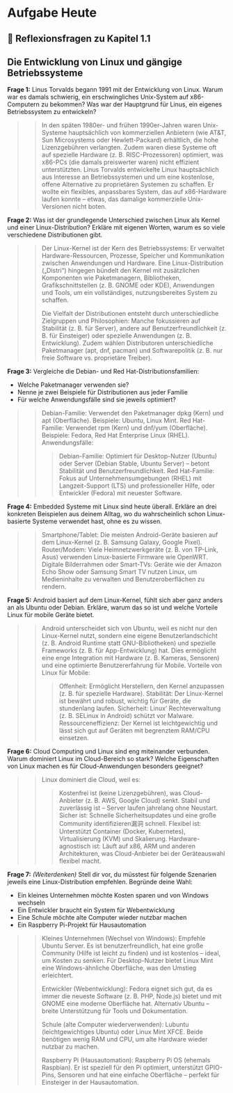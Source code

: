 # Aufgabe Heute

## 🤔 Reflexionsfragen zu Kapitel 1.1

## Die Entwicklung von Linux und gängige Betriebssysteme

**Frage 1:**
Linus Torvalds begann 1991 mit der Entwicklung von Linux. Warum war es damals schwierig, ein erschwingliches Unix-System auf x86-Computern zu bekommen? Was war der Hauptgrund für Linus, ein eigenes Betriebssystem zu entwickeln?

> > In den späten 1980er- und frühen 1990er-Jahren waren Unix-Systeme hauptsächlich von kommerziellen Anbietern (wie AT&T, Sun Microsystems oder Hewlett-Packard) erhältlich, die hohe Lizenzgebühren verlangten. Zudem waren diese Systeme oft auf spezielle Hardware (z. B. RISC-Prozessoren) optimiert, was x86-PCs (die damals preiswerter waren) nicht effizient unterstützten. Linus Torvalds entwickelte Linux hauptsächlich aus Interesse an Betriebssystemen und um eine kostenlose, offene Alternative zu proprietären Systemen zu schaffen. Er wollte ein flexibles, anpassbares System, das auf x86-Hardware laufen konnte – etwas, das damalige kommerzielle Unix-Versionen nicht boten.

**Frage 2:**
Was ist der grundlegende Unterschied zwischen Linux als Kernel und einer Linux-Distribution? Erkläre mit eigenen Worten, warum es so viele verschiedene Distributionen gibt.

> > Der Linux-Kernel ist der Kern des Betriebssystems: Er verwaltet Hardware-Ressourcen, Prozesse, Speicher und Kommunikation zwischen Anwendungen und Hardware. Eine Linux-Distribution („Distri“) hingegen bündelt den Kernel mit zusätzlichen Komponenten wie Paketmanagern, Bibliotheken, Grafikschnittstellen (z. B. GNOME oder KDE), Anwendungen und Tools, um ein vollständiges, nutzungsbereites System zu schaffen.
> >
> > Die Vielfalt der Distributionen entsteht durch unterschiedliche Zielgruppen und Philosophien: Manche fokussieren auf Stabilität (z. B. für Server), andere auf Benutzerfreundlichkeit (z. B. für Einsteiger) oder spezielle Anwendungen (z. B. Entwicklung). Zudem wählen Distributoren unterschiedliche Paketmanager (apt, dnf, pacman) und Softwarepolitik (z. B. nur freie Software vs. proprietäre Treiber).

**Frage 3:**
Vergleiche die Debian- und Red Hat-Distributionsfamilien:

- Welche Paketmanager verwenden sie?
- Nenne je zwei Beispiele für Distributionen aus jeder Familie
- Für welche Anwendungsfälle sind sie jeweils optimiert?

> > ​Debian-Familie: Verwendet den Paketmanager dpkg (Kern) und apt (Oberfläche). Beispiele: Ubuntu, Linux Mint.
> > ​Red Hat-Familie: Verwendet rpm (Kern) und dnf/yum (Oberfläche). Beispiele: Fedora, Red Hat Enterprise Linux (RHEL).
> > ​Anwendungsfälle:
> >
> > > Debian-Familie: Optimiert für Desktop-Nutzer (Ubuntu) oder Server (Debian Stable, Ubuntu Server) – betont Stabilität und Benutzerfreundlichkeit.
> > > Red Hat-Familie: Fokus auf Unternehmensumgebungen (RHEL) mit Langzeit-Support (LTS) und professioneller Hilfe, oder Entwickler (Fedora) mit neuester Software.

**Frage 4:**
Embedded Systeme mit Linux sind heute überall. Erkläre an drei konkreten Beispielen aus deinem Alltag, wo du wahrscheinlich schon Linux-basierte Systeme verwendet hast, ohne es zu wissen.

> > ​Smartphone/Tablet: Die meisten Android-Geräte basieren auf dem Linux-Kernel (z. B. Samsung Galaxy, Google Pixel).
> > ​Router/Modem: Viele Heimnetzwerkgeräte (z. B. von TP-Link, Asus) verwenden Linux-basierte Firmware wie OpenWRT.
> > ​Digitale Bilderrahmen oder Smart-TVs: Geräte wie der Amazon Echo Show oder Samsung Smart TV nutzen Linux, um Medieninhalte zu verwalten und Benutzeroberflächen zu rendern.

**Frage 5:**
Android basiert auf dem Linux-Kernel, fühlt sich aber ganz anders an als Ubuntu oder Debian. Erkläre, warum das so ist und welche Vorteile Linux für mobile Geräte bietet.

> > Android unterscheidet sich von Ubuntu, weil es nicht nur den Linux-Kernel nutzt, sondern eine eigene Benutzerlandschicht (z. B. Android Runtime statt GNU-Bibliotheken) und spezielle Frameworks (z. B. für App-Entwicklung) hat. Dies ermöglicht eine enge Integration mit Hardware (z. B. Kameras, Sensoren) und eine optimierte Benutzererfahrung für Mobile.
> > Vorteile von Linux für Mobile:
> >
> > > ​Offenheit: Ermöglicht Herstellern, den Kernel anzupassen (z. B. für spezielle Hardware).
> > > ​Stabilität: Der Linux-Kernel ist bewährt und robust, wichtig für Geräte, die stundenlang laufen.
> > > ​Sicherheit: Linux’ Rechteverwaltung (z. B. SELinux in Android) schützt vor Malware.
> > > ​Ressourceneffizienz: Der Kernel ist leichtgewichtig und lässt sich gut auf Geräten mit begrenztem RAM/CPU einsetzen.

**Frage 6:**
Cloud Computing und Linux sind eng miteinander verbunden. Warum dominiert Linux im Cloud-Bereich so stark? Welche Eigenschaften von Linux machen es für Cloud-Anwendungen besonders geeignet?

> > Linux dominiert die Cloud, weil es:
> >
> > > ​Kostenfrei​ ist (keine Lizenzgebühren), was Cloud-Anbieter (z. B. AWS, Google Cloud) senkt.
> > > ​Stabil und zuverlässig​ ist – Server laufen jahrelang ohne Neustart.
> > > ​Sicher​ ist: Schnelle Sicherheitsupdates und eine große Community identifizieren漏洞 schnell.
> > > ​Flexibel​ ist: Unterstützt Container (Docker, Kubernetes), Virtualisierung (KVM) und Skalierung.
> > > ​Hardware-agnostisch​ ist: Läuft auf x86, ARM und anderen Architekturen, was Cloud-Anbieter bei der Geräteauswahl flexibel macht.

**Frage 7:** _(Weiterdenken)_
Stell dir vor, du müsstest für folgende Szenarien jeweils eine Linux-Distribution empfehlen. Begründe deine Wahl:

- Ein kleines Unternehmen möchte Kosten sparen und von Windows wechseln
- Ein Entwickler braucht ein System für Webentwicklung
- Eine Schule möchte alte Computer wieder nutzbar machen
- Ein Raspberry Pi-Projekt für Hausautomation

> > ​Kleines Unternehmen (Wechsel von Windows)​: Empfehle ​Ubuntu Server. Es ist benutzerfreundlich, hat eine große Community (Hilfe ist leicht zu finden) und ist kostenlos – ideal, um Kosten zu senken. Für Desktop-Nutzer bietet ​Linux Mint​ eine Windows-ähnliche Oberfläche, was den Umstieg erleichtert.
> >
> > ​Entwickler (Webentwicklung)​: ​Fedora​ eignet sich gut, da es immer die neueste Software (z. B. PHP, Node.js) bietet und mit GNOME eine moderne Oberfläche hat. Alternativ ​Ubuntu​ – breite Unterstützung für Tools und Dokumentation.
> >
> > ​Schule (alte Computer wiederverwenden)​: ​Lubuntu​ (leichtgewichtiges Ubuntu) oder ​Linux Mint XFCE. Beide benötigen wenig RAM und CPU, um alte Hardware wieder nutzbar zu machen.
> >
> > ​Raspberry Pi (Hausautomation)​: ​Raspberry Pi OS​ (ehemals Raspbian). Er ist speziell für den Pi optimiert, unterstützt GPIO-Pins, Sensoren und hat eine einfache Oberfläche – perfekt für Einsteiger in der Hausautomation.
